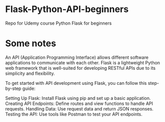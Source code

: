 # Flask-Python-API-beginners
Repo for Udemy course Python Flask for beginners

# Some notes
An API (Application Programming Interface) allows different software applications to communicate with each other. Flask is a lightweight Python web framework that is well-suited for developing RESTful APIs due to its simplicity and flexibility.

To get started with API development using Flask, you can follow this step-by-step guide:

Setting Up Flask: Install Flask using pip and set up a basic application.
Creating API Endpoints: Define routes and view functions to handle API requests.
Handling Data: Use request data and return JSON responses.
Testing the API: Use tools like Postman to test your API endpoints.


